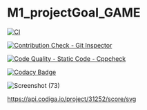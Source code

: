 # M1_projectGoal_GAME

[![CI](https://github.com/Jyothik6/M1_projectGoal_GAME/actions/workflows/cppcheck.yml/badge.svg)](https://github.com/Jyothik6/M1_projectGoal_GAME/actions/workflows/cppcheck.yml)

[![Contribution Check - Git Inspector](https://github.com/Jyothik6/M1_projectGoal_GAME/actions/workflows/contributioncheck.yml/badge.svg)](https://github.com/Jyothik6/M1_projectGoal_GAME/actions/workflows/contributioncheck.yml)

[![Code Quality - Static Code - Cppcheck](https://github.com/Jyothik6/M1_projectGoal_GAME/actions/workflows/codequality.yml/badge.svg)](https://github.com/Jyothik6/M1_projectGoal_GAME/actions/workflows/codequality.yml)

[![Codacy Badge](https://app.codacy.com/project/badge/Grade/0f0ab9f5829d400daef3547574c8acaa)](https://www.codacy.com/gh/Jyothik6/M1_projectGoal_GAME/dashboard?utm_source=github.com&amp;utm_medium=referral&amp;utm_content=Jyothik6/M1_projectGoal_GAME&amp;utm_campaign=Badge_Grade)

![Screenshot (73)](https://user-images.githubusercontent.com/73483399/153709152-9ae26731-8315-4df8-8543-518813f0b346.png)

https://api.codiga.io/project/31252/score/svg


